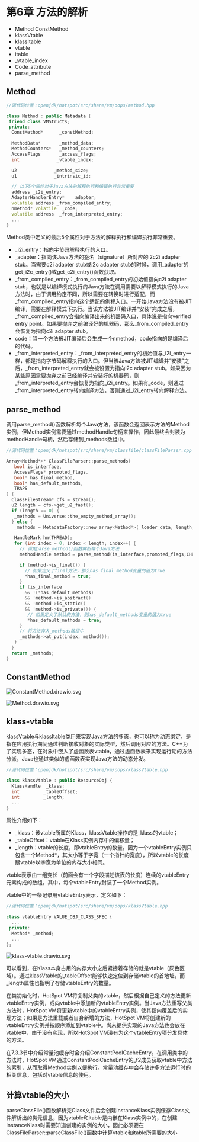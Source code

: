# 第6章 方法的解析

- Method ConstMethod
- klassVtable
- klassItable
- vtable
- itable
- _vtable_index
- Code_attribute
- parse_method

## Method

```c++
//源代码位置：openjdk/hotspot/src/share/vm/oops/method.hpp

class Method : public Metadata {
 friend class VMStructs;
 private:
  ConstMethod*      _constMethod;

  MethodData*       _method_data;
  MethodCounters*   _method_counters;
  AccessFlags       _access_flags;
  int              _vtable_index;

  u2              _method_size;
  u1              _intrinsic_id;

  // 以下5个属性对于Java方法的解释执行和编译执行非常重要
  address _i2i_entry;
  AdapterHandlerEntry*   _adapter;
  volatile address _from_compiled_entry;
  nmethod* volatile  _code;
  volatile address  _from_interpreted_entry;
  ...
}

```

Method类中定义的最后5个属性对于方法的解释执行和编译执行非常重要。

- _i2i_entry：指向字节码解释执行的入口。
- _adapter：指向该Java方法的签名（signature）所对应的i2c2i adapter stub。当需要c2i adapter stub或i2c adapter stub的时候，调用_adapter的get_i2c_entry()或get_c2i_entry()函数获取。
- _from_compiled_entry：_from_compiled_entry的初始值指向c2i adapter stub，也就是以编译模式执行的Java方法在调用需要以解释模式执行的Java方法时，由于调用约定不同，所以需要在转换时进行适配，而_from_compiled_entry指向这个适配的例程入口。一开始Java方法没有被JIT编译，需要在解释模式下执行。当该方法被JIT编译并“安装”完成之后，_from_compiled_entry会指向编译出来的机器码入口，具体说是指向verified entry point。如果要抛弃之前编译好的机器码，那么_from_compiled_entry会恢复为指向c2i adapter stub。
- code：当一个方法被JIT编译后会生成一个nmethod，code指向的是编译后的代码。
- _from_interpreted_entry：_from_interpreted_entry的初始值与_i2i_entry一样，都是指向字节码解释执行的入口。但当该Java方法被JIT编译并“安装”之后，_from_interpreted_entry就会被设置为指向i2c adapter stub。如果因为某些原因需要抛弃之前已经编译并安装好的机器码，则_from_interpreted_entry会恢复为指向_i2i_entry。如果有_code，则通过_from_interpreted_entry转向编译方法，否则通过_i2i_entry转向解释方法。


## parse_method

调用parse_method()函数解析每个Java方法，该函数会返回表示方法的Method实例，但Method实例需要通过methodHandle句柄来操作，因此最终会封装为methodHandle句柄，然后存储到_methods数组中。

```c++
//源代码位置：openjdk/hotspot/src/share/vm/classfile/classFileParser.cpp

Array<Method*>* ClassFileParser::parse_methods(
   bool is_interface,
   AccessFlags* promoted_flags,
   bool* has_final_method,
   bool* has_default_methods,
   TRAPS
) {
  ClassFileStream* cfs = stream();
  u2 length = cfs->get_u2_fast();
  if (length == 0) {
   _methods = Universe::the_empty_method_array();
  } else {
   _methods = MetadataFactory::new_array<Method*>(_loader_data, length,NULL, CHECK_NULL);

   HandleMark hm(THREAD);
   for (int index = 0; index < length; index++) {
     // 调用parse_method()函数解析每个Java方法
     methodHandle method = parse_method(is_interface,promoted_flags,CHECK_NULL);

     if (method->is_final()) {
       // 如果定义了final方法，那么has_final_method变量的值为true
       *has_final_method = true;
     }
     if (is_interface
       && !(*has_default_methods)
       && !method->is_abstract()
       && !method->is_static()
       && !method->is_private()) {
        // 如果定义了默认的方法，则has_default_methods变量的值为true
        *has_default_methods = true;
     }
     // 将方法存入_methods数组中
     _methods->at_put(index, method());
   }
  }
  return _methods;
}
```
## ConstantMethod

![ConstantMethod.drawio.svg](./images/ConstantMethod.drawio.svg)

![Method.drawio.svg](./images/Method.drawio.svg)

## klass-vtable


klassVtable与klassItable类用来实现Java方法的多态，也可以称为动态绑定，是指在应用执行期间通过判断接收对象的实际类型，然后调用对应的方法。C++为了实现多态，在对象中嵌入了虚函数表vtable，通过虚函数表来实现运行期的方法分派，Java也通过类似的虚函数表实现Java方法的动态分发。

```c++
//源代码位置：openjdk/hotspot/src/share/vm/oops/klassVtable.hpp

class klassVtable : public ResourceObj {
  KlassHandle  _klass;
  int         _tableOffset;
  int         _length;
  ...
}
```

属性介绍如下：

- _klass：该vtable所属的Klass，klassVtable操作的是_klass的vtable；
- _tableOffset：vtable在Klass实例内存中的偏移量；
- _length：vtable的长度，即vtableEntry的数量。因为一个vtableEntry实例只包含一个Method*，其大小等于字宽（一个指针的宽度），所以vtable的长度跟vtable以字宽为单位的内存大小相同。

vtable表示由一组变长（前面会有一个字段描述该表的长度）连续的vtableEntry元素构成的数组。其中，每个vtableEntry封装了一个Method实例。

vtable中的一条记录用vtableEntry表示，定义如下：

```c++
//源代码位置：openjdk/hotspot/src/share/vm/oops/klassVtable.hpp

class vtableEntry VALUE_OBJ_CLASS_SPEC {
  ...
 private:
  Method* _method;
  ...
};
```

![klass-vtable.drawio.svg](./images/klass-vtable.drawio.svg)

可以看到，在Klass本身占用的内存大小之后紧接着存储的就是vtable（灰色区域）。通过klassVtable的_tableOffset能够快速定位到存储vtable的首地址，而_length属性也指明了存储vtableEntry的数量。

在类初始化时，HotSpot VM将复制父类的vtable，然后根据自己定义的方法更新vtableEntry实例，或向vtable中添加新的vtableEntry实例。当Java方法重写父类方法时，HotSpot VM将更新vtable中的vtableEntry实例，使其指向覆盖后的实现方法；如果是方法重载或者自身新增的方法，HotSpot VM将创建新的vtableEntry实例并按顺序添加到vtable中。尚未提供实现的Java方法也会放在vtable中，由于没有实现，所以HotSpot VM没有为这个vtableEntry项分发具体的方法。

在7.3.3节中介绍常量池缓存时会介绍ConstantPoolCacheEntry。在调用类中的方法时，HotSpot VM通过ConstantPoolCacheEntry的_f2成员获取vtable中方法的索引，从而取得Method实例以便执行。常量池缓存中会存储许多方法运行时的相关信息，包括对vtable信息的使用。

## 计算vtable的大小

parseClassFile()函数解析完Class文件后会创建InstanceKlass实例保存Class文件解析出的类元信息，因为vtable和itable是内嵌在Klass实例中的，在创建InstanceKlass时需要知道创建的实例的大小，因此必须要在ClassFileParser::parseClassFile()函数中计算vtable和itable所需要的大小